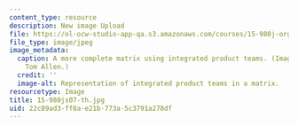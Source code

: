 ```yaml
---
content_type: resource
description: New image Upload
file: https://ol-ocw-studio-app-qa.s3.amazonaws.com/courses/15-980j-organizing-for-innovative-product-development-spring-2007/22c89ad3ff8ae21b773a5c3791a278df_15-980js07-th.jpg
file_type: image/jpeg
image_metadata:
  caption: A more complete matrix using integrated product teams. (Image by Prof.
    Tom Allen.)
  credit: ''
  image-alt: Representation of integrated product teams in a matrix.
resourcetype: Image
title: 15-980js07-th.jpg
uid: 22c89ad3-ff8a-e21b-773a-5c3791a278df
---
```

